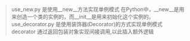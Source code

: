 > use_new.py 是使用__new__方法实现单例模式
>    在Python中，__new__是用来创造一个类的实例的，而__init__是用来初始化这个实例的。
> use_decorator.py 是使用装饰器(Decorator)的方式实现单例模式
>    decorator 通过返回包装对象实现间接调用,以此插入额外逻辑
